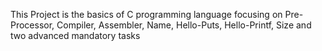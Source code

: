  This Project is the basics of C programming language focusing on Pre-Processor, Compiler, Assembler, Name, Hello-Puts, Hello-Printf, Size and two advanced mandatory tasks

